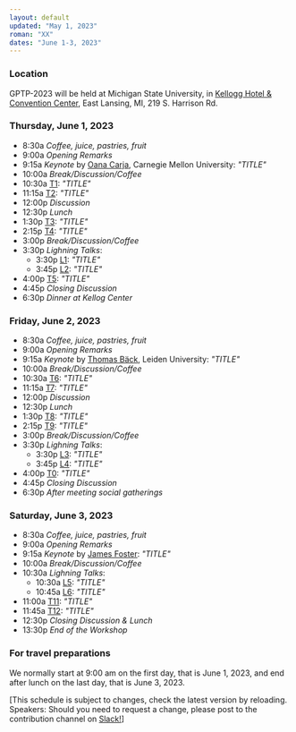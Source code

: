 ```yaml
---
layout: default
updated: "May 1, 2023"
roman: "XX"
dates: "June 1-3, 2023"
---
```


### Location
GPTP-2023 will be held at Michigan State University, in [Kellogg Hotel & Convention Center](https://https://kelloggcenter.com/), East Lansing, MI, 219 S. Harrison Rd.

### Thursday, June 1, 2023

- 8:30a _Coffee, juice, pastries, fruit_
- 9:00a _Opening Remarks_
- 9:15a _Keynote_ by [Oana Carja](https://cbd.cmu.edu/people/carja.html), Carnegie Mellon University:
_"TITLE"_
- 10:00a _Break/Discussion/Coffee_
- 10:30a [T1](https://xxx):
_"TITLE"_
- 11:15a [T2](https://xxx):
_"TITLE"_
- 12:00p _Discussion_
- 12:30p _Lunch_
- 1:30p [T3](http://xxx):
_"TITLE"_
- 2:15p [T4](http://xxx):
_"TITLE"_
- 3:00p _Break/Discussion/Coffee_
- 3:30p _Lighning Talks_:  
  - 3:30p [L1](https://xxx): _"TITLE"_
  - 3:45p [L2](https://xxx): _"TITLE"_
- 4:00p [T5](http://xxx):
_"TITLE"_
- 4:45p _Closing Discussion_
- 6:30p _Dinner at Kellog Center_


### Friday, June 2, 2023

- 8:30a _Coffee, juice, pastries, fruit_
- 9:00a _Opening Remarks_
- 9:15a _Keynote_ by [Thomas Bäck](https://xxx), Leiden University:
_"TITLE"_
- 10:00a _Break/Discussion/Coffee_
- 10:30a [T6](https://xxx):
_"TITLE"_
- 11:15a [T7](https://xxx):
_"TITLE"_
- 12:00p _Discussion_
- 12:30p _Lunch_
-  1:30p [T8](http://xxx):
_"TITLE"_
- 2:15p [T9](http://xxx):
_"TITLE"_
- 3:00p _Break/Discussion/Coffee_
- 3:30p _Lighning Talks_:
  - 3:30p [L3](https://xxx): _"TITLE"_
  - 3:45p [L4](https://xxx): _"TITLE"_
- 4:00p [T0](http://xxx):
_"TITLE"_
- 4:45p _Closing Discussion_
- 6:30p _After meeting social gatherings_



### Saturday, June 3, 2023
- 8:30a _Coffee, juice, pastries, fruit_
- 9:00a _Opening Remarks_
- 9:15a _Keynote_ by [James Foster](https://xxx): 
_"TITLE"_
- 10:00a _Break/Discussion/Coffee_
- 10:30a _Lighning Talks_:
  - 10:30a [L5](https://xxx): _"TITLE"_
  - 10:45a [L6](https://xxx): _"TITLE"_
- 11:00a [T11](https://xxx):
_"TITLE"_
- 11:45a [T12](https://xxx): 
_"TITLE"_
-  12:30p _Closing Discussion & Lunch_
-  13:30p _End of the Workshop_


### For travel preparations

We normally start at 9:00 am on the first day, that is June 1, 2023,
and end after lunch on the last day, that is June 3, 2023.

[This schedule is subject to  changes, check the latest version by reloading. Speakers: Should you need to request a change, please post to the contribution channel on [Slack!](https://gptp-workshops.slack.com)]

